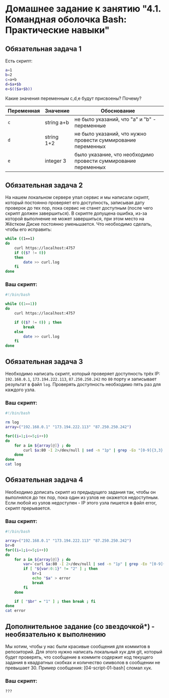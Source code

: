 # Домашнее задание к занятию "4.1. Командная оболочка Bash: Практические навыки"

## Обязательная задача 1

Есть скрипт:
```bash
a=1
b=2
c=a+b
d=$a+$b
e=$(($a+$b))
```

Какие значения переменным c,d,e будут присвоены? Почему?

| Переменная  | Значение | Обоснование |
| ------------- | ------------- | ------------- |
| `c`  | string a+b  | не было указаний, что "a" и "b" - переменные |
| `d`  | string 1+2  | не было указаний, что нужно провести суммирование переменных |
| `e`  | integer 3  | было указание, что необходимо провести суммирование переменных |


## Обязательная задача 2
На нашем локальном сервере упал сервис и мы написали скрипт, который постоянно проверяет его доступность, записывая дату проверок до тех пор, пока сервис не станет доступным (после чего скрипт должен завершиться). В скрипте допущена ошибка, из-за которой выполнение не может завершиться, при этом место на Жёстком Диске постоянно уменьшается. Что необходимо сделать, чтобы его исправить:
```bash
while ((1==1)
do
	curl https://localhost:4757
	if (($? != 0))
	then
		date >> curl.log
	fi
done
```

### Ваш скрипт:
```bash
#!/bin/bash

while ((1==1))
do
	curl https://localhost:4757

	if (($? != 0)) ; then
		break
	else
		date >> curl.log
	fi
done
```

## Обязательная задача 3
Необходимо написать скрипт, который проверяет доступность трёх IP: `192.168.0.1`, `173.194.222.113`, `87.250.250.242` по `80` порту и записывает результат в файл `log`. Проверять доступность необходимо пять раз для каждого узла.

### Ваш скрипт:
```bash
#!/bin/bash

rm log
array=("192.168.0.1" "173.194.222.113" "87.250.250.242")

for((i=1;i<=5;i++))
do
    for a in ${array[@]} ; do
        curl $a:80 -I 2>/dev/null | sed -n "1p" | grep -Eo "[0-9]{3,3}.+" | { read -r var; echo "try $i -- curl $a:80  -- code $var"; } >> log
    done
done
cat log
```

## Обязательная задача 4
Необходимо дописать скрипт из предыдущего задания так, чтобы он выполнялся до тех пор, пока один из узлов не окажется недоступным. Если любой из узлов недоступен - IP этого узла пишется в файл error, скрипт прерывается.

### Ваш скрипт:
```bash
#!/bin/bash

array=("192.168.0.1" "173.194.222.113" "87.250.250.242")
br=0
for((i=1;i<=5;i++))
do
	for a in ${array[@]} ; do
		var=`curl $a:80 -I 2>/dev/null | sed -n "1p" | grep -Eo "[0-9]{3,3}.+"`
		if [ "${var:0:1}" != "2" ] ; then
			br=1
			echo "$a" > error
			break
		fi
	done

	if [ "$br" = "1" ] ; then break ; fi
done
cat error
```

## Дополнительное задание (со звездочкой*) - необязательно к выполнению

Мы хотим, чтобы у нас были красивые сообщения для коммитов в репозиторий. Для этого нужно написать локальный хук для git, который будет проверять, что сообщение в коммите содержит код текущего задания в квадратных скобках и количество символов в сообщении не превышает 30. Пример сообщения: \[04-script-01-bash\] сломал хук.

### Ваш скрипт:
```bash
???
```